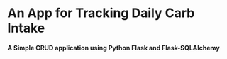 # An App for Tracking Daily Carb Intake

**A Simple CRUD application using Python Flask and Flask-SQLAlchemy**
